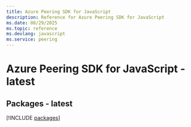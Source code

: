 ```yaml
---
title: Azure Peering SDK for JavaScript
description: Reference for Azure Peering SDK for JavaScript
ms.date: 08/29/2025
ms.topic: reference
ms.devlang: javascript
ms.service: peering
---
```

# Azure Peering SDK for JavaScript - latest
## Packages - latest
[!INCLUDE [packages](peering-index.md)]
